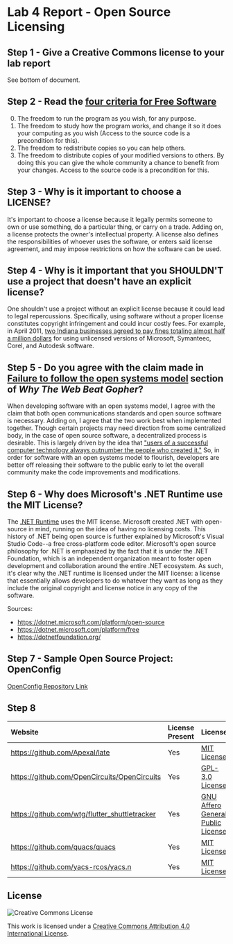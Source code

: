# Lab 4 Report - Open Source Licensing

## Step 1 - Give a Creative Commons license to your lab report
See bottom of document.


## Step 2 - Read the [four criteria for Free Software](http://www.gnu.org/philosophy/free-sw.html)

0. The freedom to run the program as you wish, for any purpose.
1. The freedom to study how the program works, and change it so it does your computing as you wish (Access to the source code is a precondition for this).
2. The freedom to redistribute copies so you can help others.
3. The freedom to distribute copies of your modified versions to others. By doing this you can give the whole community a chance to benefit from your changes. Access to the source code is a precondition for this.


## Step 3 - Why is it important to choose a LICENSE?

It's important to choose a license because it legally permits someone to own or use something, do a particular thing, or carry on a trade. Adding on, a license protects the owner's intellectual property. A license also defines the responsibilities of whoever uses the software, or enters said license agreement, and may impose restrictions on how the software can be used.


## Step 4 - Why is it important that you SHOULDN'T use a project that doesn't have an explicit license?

One shouldn't use a project without an explicit license because it could lead to legal repercussions. Specifically, using software without a proper license constitutes copyright infringement and could incur costly fees. For example, in April 2011, [two Indiana businesses agreed to pay fines totaling almost half a million dollars](https://www.allbusiness.com/software-licensing-what-you-dont-know-can-hurt-you-15636003-1.html) for using unlicensed versions of Microsoft, Symanteec, Corel, and Autodesk software.


## Step 5 - Do you agree with the claim made in [Failure to follow the open systems model](https://ils.unc.edu/callee/gopherpaper.htm#explain) section of _Why The Web Beat Gopher_?

When developing software with an open systems model, I agree with the claim that both open communications standards and open source software is necessary. Adding on, I agree that the two work best when implemented together. Though certain projects may need direction from some centralized body, in the case of open source software, a decentralized process is desirable. This is largely driven by the idea that ["users of a successful computer technology always outnumber the people who created it."](https://ils.unc.edu/callee/gopherpaper.htm#explain) So, in order for software with an open systems model to flourish, developers are better off releasing their software to the public early to let the overall community make the code improvements and modifications.


## Step 6 - Why does Microsoft's .NET Runtime use the MIT License?

The [.NET Runtime](https://github.com/dotnet/runtime) uses the MIT license. Microsoft created .NET with open-source in mind, running on the idea of having no licensing costs. This history of .NET being open source is further explained by Microsoft's Visual Studio Code--a free cross-platform code editor. Microsoft's open source philosophy for .NET is emphasized by the fact that it is under the .NET Foundation, which is an independent organization meant to foster open development and collaboration around the entire .NET ecosystem. As such, it's clear why the .NET runtime is licensed under the MIT license: a license that essentially allows developers to do whatever they want as long as they include the original copyright and license notice in any copy of the software. 

Sources: 
- https://dotnet.microsoft.com/platform/open-source
- https://dotnet.microsoft.com/platform/free
- https://dotnetfoundation.org/


## Step 7 - Sample Open Source Project: OpenConfig

[OpenConfig Repository Link](https://github.com/Colton-Zecca/OpenConfig)


## Step 8

Website | License Present | License
:---|:---|:---
https://github.com/Apexal/late | Yes | [MIT License](https://opensource.org/licenses/MIT)
https://github.com/OpenCircuits/OpenCircuits | Yes | [GPL-3.0 License](https://opensource.org/licenses/GPL-3.0)
https://github.com/wtg/flutter_shuttletracker | Yes | [GNU Affero General Public License](https://www.gnu.org/licenses/agpl-3.0.en.html)
https://github.com/quacs/quacs | Yes | [MIT License](https://opensource.org/licenses/MIT)
https://github.com/yacs-rcos/yacs.n | Yes | [MIT License](https://opensource.org/licenses/MIT)



## License

![Creative Commons License](https://i.creativecommons.org/l/by/4.0/88x31.png) 

This work is licensed under a [Creative Commons Attribution 4.0 International License](https://creativecommons.org/licenses/by/4.0/legalcode).